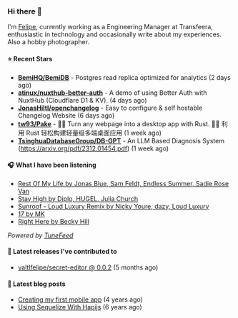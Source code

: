 ### Hi there 👋

I'm [Felipe](https://felipevm.com), currently working as a Engineering Manager at Transfeera, enthusiastic in technology and occasionally write about my experiences. Also a hobby photographer.

#### ⭐ Recent Stars
- **[BemiHQ/BemiDB](https://github.com/BemiHQ/BemiDB)** - Postgres read replica optimized for analytics (2 days ago)
- **[atinux/nuxthub-better-auth](https://github.com/atinux/nuxthub-better-auth)** - A demo of using Better Auth with NuxtHub (Cloudflare D1 &amp; KV). (4 days ago)
- **[JonasHiltl/openchangelog](https://github.com/JonasHiltl/openchangelog)** - Easy to configure &amp; self hostable Changelog Website (6 days ago)
- **[tw93/Pake](https://github.com/tw93/Pake)** - 🤱🏻 Turn any webpage into a desktop app with Rust.  🤱🏻 利用 Rust 轻松构建轻量级多端桌面应用 (1 week ago)
- **[TsinghuaDatabaseGroup/DB-GPT](https://github.com/TsinghuaDatabaseGroup/DB-GPT)** - An LLM Based Diagnosis System  (https://arxiv.org/pdf/2312.01454.pdf) (1 week ago)

#### 🎧 What I have been listening
- [Rest Of My Life by Jonas Blue, Sam Feldt, Endless Summer, Sadie Rose Van](https://open.spotify.com/track/4OvFFy9nniyG6CsI86yNGL)
- [Stay High by Diplo, HUGEL, Julia Church](https://open.spotify.com/track/7LXimIqTYO76Utly8VFABu)
- [Sunroof - Loud Luxury Remix by Nicky Youre, dazy, Loud Luxury](https://open.spotify.com/track/1E8i4Xq9tH2LVWC0b1Sptj)
- [17 by MK](https://open.spotify.com/track/15DwFznkBJir7AK9PyMyRR)
- [Right Here by Becky Hill](https://open.spotify.com/track/2VpKBfkqAZr1iAwwg8AGDO)

_Powered by [TuneFeed](https://tunefeed.app?ref=valtlfelipe-gh-profile)_ 

#### 🚀 Latest releases I've contributed to


- [valtlfelipe/secret-editor @ 0.0.2](https://github.com/valtlfelipe/secret-editor/releases/tag/0.0.2) (5 months ago)

#### 📄 Latest blog posts
- [Creating my first mobile app](https://felipevm.com/posts/creating-my-first-mobile-app/) (4 years ago)
- [Using Sequelize With Hapijs](https://felipevm.com/posts/using-sequelize-with-hapijs/) (6 years ago)
